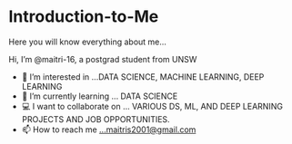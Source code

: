 # Introduction-to-Me
Here you will know everything about me...

 Hi, I’m @maitri-16, a postgrad student from UNSW 
 * 👀 I’m interested in ...DATA SCIENCE, MACHINE LEARNING, DEEP LEARNING
 * 🌱 I’m currently learning ... DATA SCIENCE
 * :computer: I want to collaborate on ... VARIOUS DS, ML, AND DEEP LEARNING PROJECTS AND JOB OPPORTUNITIES.
 * 📫 How to reach me ...maitris2001@gmail.com
